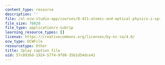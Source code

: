 ```yaml
---
content_type: resource
description: ''
file: /ol-ocw-studio-app/courses/8-421-atomic-and-optical-physics-i-spring-2014/57c8936d192457749f8035b1d54dce41_OMdGWyruixk.vtt
file_size: 76020
file_type: application/x-subrip
learning_resource_types: []
license: https://creativecommons.org/licenses/by-nc-sa/4.0/
ocw_type: OCWFile
resourcetype: Other
title: 3play caption file
uid: 57c8936d-1924-5774-9f80-35b1d54dce41
---
```

